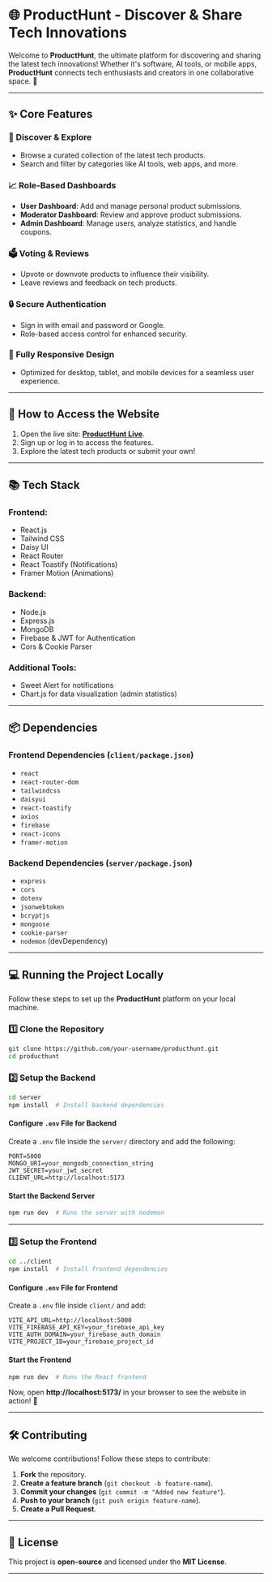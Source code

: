 # 🌐 ProductHunt - Discover & Share Tech Innovations

Welcome to **ProductHunt**, the ultimate platform for discovering and sharing the latest tech innovations! Whether it's software, AI tools, or mobile apps, **ProductHunt** connects tech enthusiasts and creators in one collaborative space. 🚀

---

## **✨ Core Features**

### **🌟 Discover & Explore**
- Browse a curated collection of the latest tech products.
- Search and filter by categories like AI tools, web apps, and more.

### **📈 Role-Based Dashboards**
- **User Dashboard**: Add and manage personal product submissions.
- **Moderator Dashboard**: Review and approve product submissions.
- **Admin Dashboard**: Manage users, analyze statistics, and handle coupons.

### **🗳️ Voting & Reviews**
- Upvote or downvote products to influence their visibility.
- Leave reviews and feedback on tech products.

### **🔒 Secure Authentication**
- Sign in with email and password or Google.
- Role-based access control for enhanced security.

### **📱 Fully Responsive Design**
- Optimized for desktop, tablet, and mobile devices for a seamless user experience.

---

## **🚀 How to Access the Website**

1. Open the live site: [**ProductHunt Live**](https://assignment-12-e061e.web.app/).
2. Sign up or log in to access the features.
3. Explore the latest tech products or submit your own!

---

## **📚 Tech Stack**

### **Frontend**:
- React.js
- Tailwind CSS
- Daisy UI
- React Router
- React Toastify (Notifications)
- Framer Motion (Animations)

### **Backend**:
- Node.js
- Express.js
- MongoDB
- Firebase & JWT for Authentication
- Cors & Cookie Parser

### **Additional Tools**:
- Sweet Alert for notifications
- Chart.js for data visualization (admin statistics)

---

## **📦 Dependencies**

### **Frontend Dependencies (`client/package.json`)**
- `react`
- `react-router-dom`
- `tailwindcss`
- `daisyui`
- `react-toastify`
- `axios`
- `firebase`
- `react-icons`
- `framer-motion`

### **Backend Dependencies (`server/package.json`)**
- `express`
- `cors`
- `dotenv`
- `jsonwebtoken`
- `bcryptjs`
- `mongoose`
- `cookie-parser`
- `nodemon` (devDependency)

---

## **💻 Running the Project Locally**

Follow these steps to set up the **ProductHunt** platform on your local machine.

### **1️⃣ Clone the Repository**
```bash
git clone https://github.com/your-username/producthunt.git
cd producthunt
```

### **2️⃣ Setup the Backend**
```bash
cd server
npm install  # Install backend dependencies
```

#### **Configure `.env` File for Backend**
Create a `.env` file inside the `server/` directory and add the following:
```
PORT=5000
MONGO_URI=your_mongodb_connection_string
JWT_SECRET=your_jwt_secret
CLIENT_URL=http://localhost:5173
```

#### **Start the Backend Server**
```bash
npm run dev  # Runs the server with nodemon
```

---

### **3️⃣ Setup the Frontend**
```bash
cd ../client
npm install  # Install frontend dependencies
```

#### **Configure `.env` File for Frontend**
Create a `.env` file inside `client/` and add:
```
VITE_API_URL=http://localhost:5000
VITE_FIREBASE_API_KEY=your_firebase_api_key
VITE_AUTH_DOMAIN=your_firebase_auth_domain
VITE_PROJECT_ID=your_firebase_project_id
```

#### **Start the Frontend**
```bash
npm run dev  # Runs the React frontend
```

Now, open **http://localhost:5173/** in your browser to see the website in action! 🚀

---

## **🛠️ Contributing**
We welcome contributions! Follow these steps to contribute:
1. **Fork** the repository.
2. **Create a feature branch** (`git checkout -b feature-name`).
3. **Commit your changes** (`git commit -m "Added new feature"`).
4. **Push to your branch** (`git push origin feature-name`).
5. **Create a Pull Request**.

---

## **📜 License**
This project is **open-source** and licensed under the **MIT License**.

---

